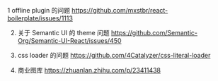 

1 offline plugin 的问题
  https://github.com/mxstbr/react-boilerplate/issues/1113
  
2. 关于 Semantic UI 的 theme 问题
  https://github.com/Semantic-Org/Semantic-UI-React/issues/450

3. css loader 的问题
  https://github.com/4Catalyzer/css-literal-loader

4. 商业图库
  https://zhuanlan.zhihu.com/p/23411438
